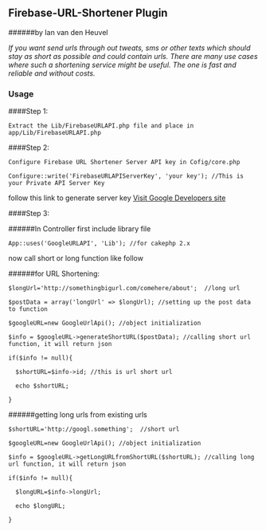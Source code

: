 ## Firebase-URL-Shortener Plugin 
######by Ian van den Heuvel

*If you want send urls through out tweats, sms or other texts which should stay as short as possible and could contain urls. There are many use cases where such a shortening service might be useful. The one is fast and reliable and without costs.*


### Usage

####Step 1:
```
Extract the Lib/FirebaseURLAPI.php file and place in app/Lib/FirebaseURLAPI.php

``` 

####Step 2:
```
Configure Firebase URL Shortener Server API key in Cofig/core.php

Configure::write('FirebaseURLAPIServerKey', 'your key'); //This is your Private API Server Key 

```
follow this link to generate server key [Visit Google Developers site](https://developers.google.com/url-shortener/v1/getting_started)

####Step 3:


######In Controller first include library file 
``` 
App::uses('GoogleURLAPI', 'Lib'); //for cakephp 2.x
```
now call short or long function like follow

######for URL Shortening:

```  
$longUrl='http://somethingbigurl.com/comehere/about';  //long url

$postData = array('longUrl' => $longUrl); //setting up the post data to function

$googleURL=new GoogleUrlApi(); //object initialization 

$info = $googleURL->generateShortURL($postData); //calling short url function, it will return json 

if($info != null){

  $shortURL=$info->id; //this is url short url
  
  echo $shortURL;
  
}  
```
######getting long urls from existing urls

```  
$shortURL='http://googl.something';  //short url 

$googleURL=new GoogleUrlApi(); //object initialization 

$info = $googleURL->getLongURLfromShortURL($shortURL); //calling long url function, it will return json 

if($info != null){

  $longURL=$info->longUrl;  
  
  echo $longURL;
  
}  
```




